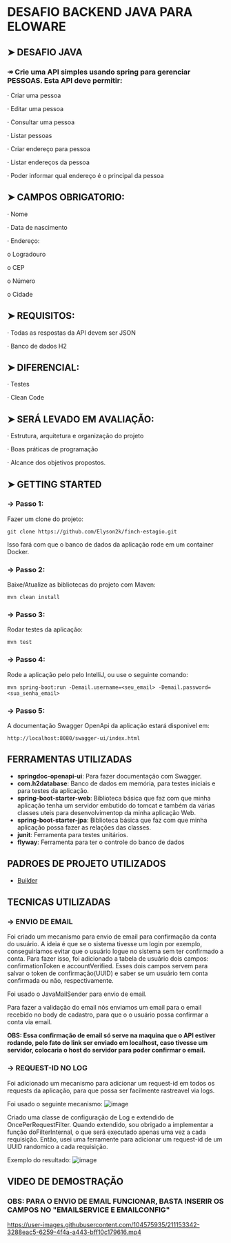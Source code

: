 # DESAFIO BACKEND JAVA PARA ELOWARE

## ➤ DESAFIO JAVA

### ↠ Crie uma API simples usando spring para gerenciar PESSOAS. Esta API deve permitir:

· Criar uma pessoa

· Editar uma pessoa

· Consultar uma pessoa

· Listar pessoas

· Criar endereço para pessoa

· Listar endereços da pessoa

· Poder informar qual endereço é o principal da pessoa

## ➤ CAMPOS OBRIGATORIO:

· Nome

· Data de nascimento

· Endereço:

o Logradouro

o CEP

o Número

o Cidade

## ➤ REQUISITOS:

· Todas as respostas da API devem ser JSON

· Banco de dados H2

## ➤ DIFERENCIAL:

· Testes

· Clean Code

## ➤ SERÁ LEVADO EM AVALIAÇÃO:

· Estrutura, arquitetura e organização do projeto

· Boas práticas de programação

· Alcance dos objetivos propostos.
 
## ➤ GETTING STARTED

### → Passo 1:

Fazer um clone do projeto:

```text
git clone https://github.com/Elyson2k/finch-estagio.git
```

Isso fará com que o banco de dados da aplicação rode em um container Docker.

### → Passo 2: 
Baixe/Atualize as bibliotecas do projeto com Maven:

```text
mvn clean install
```

### → Passo 3: 
Rodar testes da aplicação:

```text
mvn test
```

### → Passo 4:
Rode a aplicação pelo pelo IntelliJ, ou use o seguinte comando:

```text
mvn spring-boot:run -Demail.username=<seu_email> -Demail.password=<sua_senha_email>
```

### → Passo 5:
A documentação Swagger OpenApi da aplicação estará disponivel em:
```text
http://localhost:8080/swagger-ui/index.html
```

## FERRAMENTAS UTILIZADAS
- **springdoc-openapi-ui**: Para fazer documentação com Swagger.
- **com.h2database**: Banco de dados em memória, para testes iniciais e para testes da aplicação.
- **spring-boot-starter-web**: Biblioteca básica que faz com que minha aplicação tenha um servidor embutido do tomcat e também da várias classes uteis para desenvolvimentop da minha aplicação Web.
- **spring-boot-starter-jpa**: Biblioteca básica que faz com que minha aplicação possa fazer as relações das classes.
- **junit**: Ferramenta para testes unitários.
- **flyway**: Ferramenta para ter o controle do banco de dados

## PADROES DE PROJETO UTILIZADOS
- [Builder](https://refactoring.guru/design-patterns/builder)

## TECNICAS UTILIZADAS
### → ENVIO DE EMAIL

Foi criado um mecanismo para envio de email para confirmação da conta do usuário. A ideia é que se o sistema tivesse um login por exemplo, conseguiriamos evitar que o usuário logue no sistema sem ter confirmado a conta. Para fazer isso, foi adicionado a tabela de usuário dois campos: confirmationToken e accountVerified. Esses dois campos servem para salvar o token de confirmação(UUID) e saber se um usuário tem conta confirmada ou não, respectivamente. 

Foi usado o JavaMailSender para envio de email.

Para fazer a validação do email nós enviamos um email para o email recebido no body de cadastro, para que o o usuário possa confirmar a conta via email. 

**OBS: Essa confirmação de email só serve na maquina que o API estiver rodando, pelo fato do link ser enviado em localhost, caso tivesse um servidor, colocaria o host do servidor para poder confirmar o email.**

### → REQUEST-ID NO LOG
Foi adicionado um mecanismo para adicionar um request-id em todos os requests da aplicação, para que possa ser facilmente rastreavel via logs.

Foi usado o seguinte mecanismo:
![image](https://user-images.githubusercontent.com/104575935/211159955-90d9c8cc-a5a7-4cb8-a1f0-4e3a4316732f.png)

Criado uma classe de configuração de Log e extendido de OncePerRequestFilter. Quando extendido, sou obrigado a implementar a função doFilterInternal, o que será executado apenas uma vez a cada requisição. Então, usei uma ferramente para adicionar um request-id de um UUID randomico a cada requisição.

Exemplo do resultado: 
![image](https://user-images.githubusercontent.com/104575935/211160372-a858a7cc-0fae-41fc-a42d-14c84df13d59.png)


## VIDEO DE DEMOSTRAÇÃO
### OBS: PARA O ENVIO DE EMAIL FUNCIONAR, BASTA INSERIR OS CAMPOS NO "EMAILSERVICE E EMAILCONFIG"

https://user-images.githubusercontent.com/104575935/211153342-3288eac5-6259-4f4a-a443-bff10c179616.mp4


